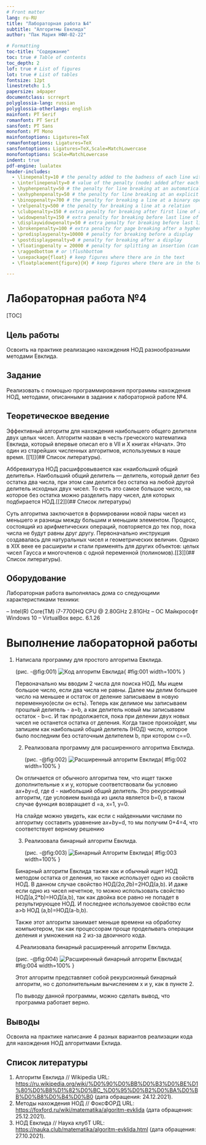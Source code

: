 ```yaml
---
# Front matter 
lang: ru-RU
title: "Лабораторная работа №4"
subtitle: "Алгоритмы Евклида"
author: "Пак Мария НФИ-02-22"

# Formatting
toc-title: "Содержание"
toc: true # Table of contents
toc_depth: 2
lof: true # List of figures
lot: true # List of tables
fontsize: 12pt
linestretch: 1.5
papersize: a4paper
documentclass: scrreprt
polyglossia-lang: russian
polyglossia-otherlangs: english
mainfont: PT Serif
romanfont: PT Serif
sansfont: PT Sans
monofont: PT Mono
mainfontoptions: Ligatures=TeX
romanfontoptions: Ligatures=TeX
sansfontoptions: Ligatures=TeX,Scale=MatchLowercase
monofontoptions: Scale=MatchLowercase
indent: true
pdf-engine: lualatex
header-includes:
  - \linepenalty=10 # the penalty added to the badness of each line within a paragraph (no associated penalty node) Increasing the value makes tex try to have fewer lines in the paragraph.
  - \interlinepenalty=0 # value of the penalty (node) added after each line of a paragraph.
  - \hyphenpenalty=50 # the penalty for line breaking at an automatically inserted hyphen
  - \exhyphenpenalty=50 # the penalty for line breaking at an explicit hyphen
  - \binoppenalty=700 # the penalty for breaking a line at a binary operator
  - \relpenalty=500 # the penalty for breaking a line at a relation
  - \clubpenalty=150 # extra penalty for breaking after first line of a paragraph
  - \widowpenalty=150 # extra penalty for breaking before last line of a paragraph
  - \displaywidowpenalty=50 # extra penalty for breaking before last line before a display math
  - \brokenpenalty=100 # extra penalty for page breaking after a hyphenated line
  - \predisplaypenalty=10000 # penalty for breaking before a display
  - \postdisplaypenalty=0 # penalty for breaking after a display
  - \floatingpenalty = 20000 # penalty for splitting an insertion (can only be split footnote in standard LaTeX)
  - \raggedbottom # or \flushbottom
  - \usepackage{float} # keep figures where there are in the text
  - \floatplacement{figure}{H} # keep figures where there are in the text

---
```


# Лабораторная работа №4

[TOC]

## Цель работы
Освоить на практике реализацию нахождения НОД разнообразными методами Евклида.

## Задание

Реализовать с помощью программирования программы нахождения НОД, методами, описанными в задании к лабораторной работе №4.

## Теоретическое введение

Эффективный алгоритм для нахождения наибольшего общего делителя двух целых чисел. Алгоритм назван в честь греческого математика Евклида, который впервые описал его в VII и X книгах «Начал». Это один из старейших численных алгоритмов, используемых в наше время. [[1]](## Список литературы).

Аббревиатура НОД расшифровывается как «наибольший общий делитель». Наибольший общий делитель — делитель, который делит без остатка два числа, при этом сам делится без остатка на любой другой делитель исходных двух чисел. То есть это самое большое число, на которое без остатка можно разделить пару чисел, для которых подбирается НОД.[[2]](## Список литературы)

Суть алгоритма заключается в формировании новой пары чисел из меньшего и разницы между большим и меньшим элементом. Процесс, состоящий из арифметических операций, повторяется до тех пор, пока числа не будут равны друг другу. Первоначально инструкция создавалась для натуральных чисел и геометрических величин. Однако в XIX веке ее расширили и стали применять для других объектов: целых чисел Гаусса и многочленов с одной переменной (полиномов).[[3]](## Список литературы).

## Оборудование

Лабораторная работа выполнялась дома со следующими характеристиками техники: 

– Intel(R) Core(TM) i7-7700HQ CPU @ 2.80GHz 2.81GHz
– ОС Майкрософт Windows 10
– VirtualBox верс. 6.1.26

# Выполнение лабораторной работы
 1. Написала программу для простого алгоритма Евклида.

      (рис. -@fig:001)
      ![Код алгоритм Евклида](image/rep1.png){ #fig:001 width=100% }

      Первоначально мы вводим 2 числа для поиска НОД. Мы ищем большое число, если два числа не равны. Далее мы делим большее число на меньшее и остаток от деление записываем в новую переменную(если он есть). Теперь как делимое мы записываем прошлый делитель - a=b, а как делитель новый мы записываем остаток - b=c. И так продолжается, пока при делении двух новых чисел не останется остатка от деления. Когда такое произойдет, мы запишем как наибольший общий делитель (НОД) число, которое было последним без остаточным делителем b, при котором c==0.  

      2. Реализовала программу для расширенного алгоритма Евклида. 

         (рис. -@fig:002)
         ![Расширенный алгоритм Евклида](image/rep2.png){ #fig:002 width=100% }

      Он отличается от обычного алгоритма тем, что ищет также дополнительные х и y, которые соответствовали бы условию a*x+b*y=d, где d - наибольший общий делитель. Это рекурсивный алгоритм, где условием выхода из цикла является b=0, в таком случае функция возвращает d =a, x=1, y=0. 

      На слайде можно увидеть, как если с найденными числами по алгоритму составить уравнение a*x+b*y=d, то мы получим 0+4=4, что соответствует верному решению

      3. Реализовала бинарный алгоритм Евклида.

         (рис. -@fig:003)
         ![Бинарный Алгоритм Евклида](image/rep3.png){ #fig:003 width=100% }

      

      Бинарный алгоритм Евклида также как и обычный ищет НОД методом остатка от деления, но также использует одно из свойств НОД. В данном случае свойство НОД(2*a,2*b)=2НОД(a,b). И даже если одно из чисел нечетное, то можно использовать свойство НОД(a,2*b)=НОД(a,b), так как двойка все равно не попадет в результирующее НОД. И последнее используемое свойство если a>b НОД (a,b)=НОД(a-b,b).

      
      
      Также этот алгоритм занимает меньше времени на обработку компьютером, так как процессорам проще проделывать операции деления и умножения на 2 из-за двоичного кода.
      
      4.Реализовала бинарный расширенный алгоритм Евклида.
      
      (рис. -@fig:004)
      ![Расширенный бинарный алгоритм Евклида](image/rep4.png){ #fig:004 width=100% }
      
      Этот алгоритм представляет собой рекурсионный бинарный алгоритм, но с дополнительным вычислением x и y, как в пункте 2.
      
      По выводу данной программы, можно сделать вывод, что программа работает верно.

## Выводы
Освоила на практике написание 4 разных вариантов реализации кода для нахождения НОД алгоритмами Еклида.

## Список литературы 

1. Алгоритм Евклида // Wikipedia URL: https://ru.wikipedia.org/wiki/%D0%90%D0%BB%D0%B3%D0%BE%D1%80%D0%B8%D1%82%D0%BC_%D0%95%D0%B2%D0%BA%D0%BB%D0%B8%D0%B4%D0%B0 (дата обращения: 24.12.2021).
2. Методы нахождения НОД // ФоксФОРД URL: https://foxford.ru/wiki/matematika/algoritm-evklida (дата обращения: 25.12.2021).
3. НОД Евклида // Наука клубТ URL:  https://nauka.club/matematika/algoritm-evklida.html (дата обращения: 27.10.2021).





